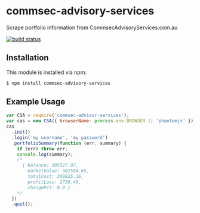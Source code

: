 # commsec-advisory-services

Scrape portfolio information from CommsecAdvisoryServices.com.au

[![build status](https://secure.travis-ci.org/eugeneware/commsec-advisory-services.png)](http://travis-ci.org/eugeneware/commsec-advisory-services)

## Installation

This module is installed via npm:

``` bash
$ npm install commsec-advisory-services
```

## Example Usage

``` js
var CSA = require('commsec-advisor-services');
var cas = new CSA({ browserName: process.env.BROWSER || 'phantomjs' });
cas
  .init()
  .login('my username', 'my password')
  .portfolioSummary(function (err, summary) {
    if (err) throw err;
    console.log(summary);
    /*
      { balance: 305527.07,
        marketValue: 302584.65,
        totalCost: 299825.16,
        profitLoss: 2759.49,
        changePct: 0.9 }
    */
  })
  .quit();
```

